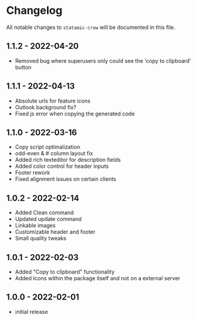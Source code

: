 # Changelog

All notable changes to `statamic-crow` will be documented in this file.

## 1.1.2 - 2022-04-20
- Removed bug where superusers only could see the 'copy to clipboard' button

## 1.1.1 - 2022-04-13
- Absolute urls for feature icons
- Outlook background fix?
- Fixed js error when copying the generated code
## 1.1.0 - 2022-03-16
- Copy script optimalization
- odd-even & # column layout fix
- Added rich texteditor for description fields
- Added color control for header inputs
- Footer rework
- Fixed alignment issues on certain clients

## 1.0.2 - 2022-02-14

- Added Clean command
- Updated update command
- Linkable images
- Customizable header and footer 
- Small quality tweaks

## 1.0.1 - 2022-02-03

- Added "Copy to clipboard" functionality
- Added Icons within the package itself and not on a external server
## 1.0.0 - 2022-02-01

- initial release
